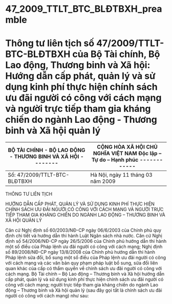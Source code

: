 # 47_2009_TTLT_BTC_BLĐTBXH_preamble
# Thông tư liên tịch số 47/2009/TTLT-BTC-BLĐTBXH của Bộ Tài chính, Bộ Lao động, Thương binh và Xã hội: Hướng dẫn cấp phát, quản lý và sử dụng kinh phí thực hiện chính sách ưu đãi người có công với cách mạng và người trực tiếp tham gia kháng chiến do ngành Lao động - Thương binh và Xã hội quản lý

| BỘ TÀI CHÍNH - BỘ LAO ĐỘNG - THƯƠNG BINH VÀ XÃ HỘI -------- | CỘNG HÒA XÃ HỘI CHỦ NGHĨA VIỆT NAM Độc lập – Tự do – Hạnh phúc ------------ |
|---|---|
| Số: 47/2009/TTLT-BTC-BLĐTBXH | Hà Nội, ngày 11 tháng 03 năm 2009 |

THÔNG TƯ LIÊN TỊCH

HƯỚNG DẪN CẤP PHÁT, QUẢN LÝ VÀ SỬ DỤNG KINH PHÍ THỰC HIỆN CHÍNH SÁCH ƯU ĐÃI NGƯỜI CÓ CÔNG VỚI CÁCH MẠNG VÀ NGƯỜI TRỰC TIẾP THAM GIA KHÁNG CHIẾN DO NGÀNH LAO ĐỘNG – THƯƠNG BINH VÀ XÃ HỘI QUẢN LÝ

Căn cứ Nghị định số 60/2003/NĐ-CP ngày 06/6/2003 của Chính phủ quy định chi tiết và hướng dẫn thi hành Luật Ngân sách nhà nước. Căn cứ Nghị định số 54/2006/NĐ-CP ngày 26/5/2006 của Chính phủ hướng dẫn thi hành một số điều của Pháp lệnh ưu đãi người có công với cách mạng; Nghị định số 89/2008/NĐ-CP ngày 13/8/2008 của Chính phủ hướng dẫn thi hành Pháp lệnh sửa đổi, bổ sung một số điều của Pháp lệnh ưu đãi người có công với cách mạng và các văn bản quy phạm pháp luật bổ sung, sửa đổi liên quan khác của cấp có thẩm quyền về chính sách ưu đãi người có công với cách mạng. Bộ Tài chính – Bộ Lao động – Thương binh và Xã hội hướng dẫn cấp phát, quản lý và sử dụng kinh phí thực hiện chính sách ưu đãi người có công với cách mạng; người trực tiếp tham gia kháng chiến do ngành Lao động – Thương binh và Xã hội quản lý (sau đây gọi tắt là chính sách ưu đãi người có công với cách mạng) như sau: